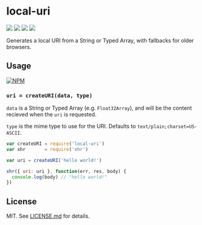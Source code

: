 # local-uri
![](http://img.shields.io/badge/stability-stable-orange.svg?style=flat)
![](http://img.shields.io/npm/v/local-uri.svg?style=flat)
![](http://img.shields.io/npm/dm/local-uri.svg?style=flat)
![](http://img.shields.io/npm/l/local-uri.svg?style=flat)

Generates a local URI from a String or Typed Array, with fallbacks for older
browsers.

## Usage

[![NPM](https://nodei.co/npm/local-uri.png)](https://nodei.co/npm/local-uri/)

### `uri = createURI(data, type)`

`data` is a String or Typed Array (e.g. `Float32Array`), and will be the content
recieved when the `uri` is requested.

`type` is the mime type to use for the URI. Defaults to
`text/plain;charset=US-ASCII`.

``` javascript
var createURI = require('local-uri')
var xhr       = require('xhr')

var uri = createURI('hello world!')

xhr({ uri: uri }, function(err, res, body) {
  console.log(body) // "hello world!"
})
```

## License

MIT. See [LICENSE.md](http://github.com/hughsk/local-uri/blob/master/LICENSE.md) for details.
